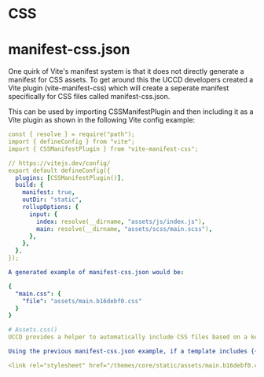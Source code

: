 # CSS

# manifest-css.json
One quirk of Vite's manifest system is that it does not directly generate a manifest for CSS assets. To get around this the UCCD developers created a Vite plugin (vite-manifest-css) which will create a seperate manifest specifically for CSS files called manifest-css.json.

This can be used by importing CSSManifestPlugin and then including it as a Vite plugin as shown in the following Vite config example:

```yml
const { resolve } = require("path");
import { defineConfig } from "vite";
import { CSSManifestPlugin } from "vite-manifest-css";

// https://vitejs.dev/config/
export default defineConfig({
  plugins: [CSSManifestPlugin()],
  build: {
    manifest: true,
    outDir: "static",
    rollupOptions: {
      input: {
        index: resolve(__dirname, "assets/js/index.js"),
        main: resolve(__dirname, "assets/scss/main.scss"),
      },
    },
  },
});

A generated example of manifest-css.json would be:

{
  "main.css": {
    "file": "assets/main.b16debf0.css"
  }
}

# Assets.css()
UCCD provides a helper to automatically include CSS files based on a key in manifest-css.json.

Using the previous manifest-css.json example, if a template includes {{ Assets.css("main.css") }}, UCCD will generate something like:

<link rel="stylesheet" href="/themes/core/static/assets/main.b16debf0.css"/>